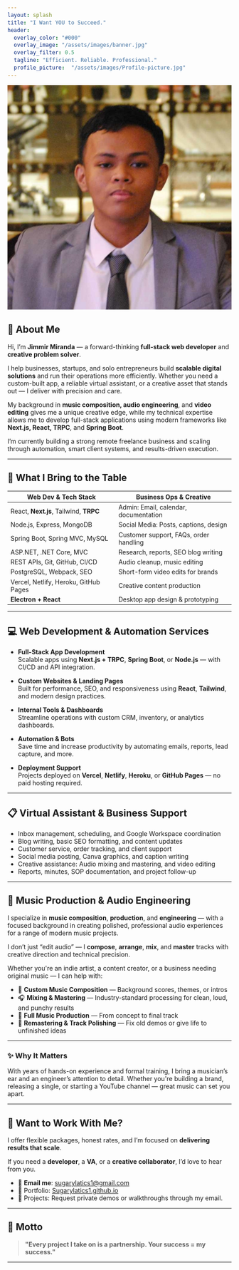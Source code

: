 ```yaml
---
layout: splash
title: "I Want YOU to Succeed."
header:
  overlay_color: "#000"
  overlay_image: "/assets/images/banner.jpg"
  overlay_filter: 0.5
  tagline: "Efficient. Reliable. Professional."
  profile_picture:  "/assets/images/Profile-picture.jpg"
---
```


<div class="header-content">
  <div class="profile-picture-container">
    <img class="profile-picture" src="/assets/images/Profile-picture.jpg" alt="Jimmir Miranda">
  </div>
</div>

<meta name="description" content="Hello! I’m Jimmir Miranda, a professional virtual assistant with a passion for helping businesses thrive. Beyond administrative work, I have expertise in music composition, audio engineering, and video editing, offering a versatile skill set for creative and business projects."> 
<meta name="keywords" content="virtual assistant, music, video editing, cybersecurity, etc.">
<meta name="author" content="Jimmir Miranda">

## 🔹 About Me

Hi, I’m **Jimmir Miranda** — a forward-thinking **full-stack web developer** and **creative problem solver**.

I help businesses, startups, and solo entrepreneurs build **scalable digital solutions** and run their operations more efficiently. Whether you need a custom-built app, a reliable virtual assistant, or a creative asset that stands out — I deliver with precision and care.

My background in **music composition, audio engineering**, and **video editing** gives me a unique creative edge, while my technical expertise allows me to develop full-stack applications using modern frameworks like **Next.js, React, TRPC**, and **Spring Boot**.

I’m currently building a strong remote freelance business and scaling through automation, smart client systems, and results-driven execution.

---

## 🧠 What I Bring to the Table

| Web Dev & Tech Stack | Business Ops & Creative |
|----------------------|--------------------------|
| React, **Next.js**, Tailwind, **TRPC** | Admin: Email, calendar, documentation |
| Node.js, Express, MongoDB | Social Media: Posts, captions, design |
| Spring Boot, Spring MVC, MySQL | Customer support, FAQs, order handling |
| ASP.NET, .NET Core, MVC | Research, reports, SEO blog writing |
| REST APIs, Git, GitHub, CI/CD | Audio cleanup, music editing |
| PostgreSQL, Webpack, SEO | Short-form video edits for brands |
| Vercel, Netlify, Heroku, GitHub Pages | Creative content production |
| **Electron + React** | Desktop app design & prototyping |

---

## 💻 Web Development & Automation Services

- **Full-Stack App Development**  
  Scalable apps using **Next.js + TRPC**, **Spring Boot**, or **Node.js** — with CI/CD and API integration.

- **Custom Websites & Landing Pages**  
  Built for performance, SEO, and responsiveness using **React**, **Tailwind**, and modern design practices.

- **Internal Tools & Dashboards**  
  Streamline operations with custom CRM, inventory, or analytics dashboards.

- **Automation & Bots**  
  Save time and increase productivity by automating emails, reports, lead capture, and more.

- **Deployment Support**  
  Projects deployed on **Vercel**, **Netlify**, **Heroku**, or **GitHub Pages** — no paid hosting required.

---

## 📋 Virtual Assistant & Business Support

- Inbox management, scheduling, and Google Workspace coordination  
- Blog writing, basic SEO formatting, and content updates  
- Customer service, order tracking, and client support  
- Social media posting, Canva graphics, and caption writing  
- Creative assistance: Audio mixing and mastering, and video editing 
- Reports, minutes, SOP documentation, and project follow-up

---

## 🎨 Music Production & Audio Engineering

I specialize in **music composition**, **production**, and **engineering** — with a focused background in creating polished, professional audio experiences for a range of modern music projects.

I don’t just “edit audio” — I **compose**, **arrange**, **mix**, and **master** tracks with creative direction and technical precision.

Whether you're an indie artist, a content creator, or a business needing original music — I can help with:

- 🎵 **Custom Music Composition** — Background scores, themes, or intros  
- 🎧 **Mixing & Mastering** — Industry-standard processing for clean, loud, and punchy results  
- 🎹 **Full Music Production** — From concept to final track  
- 📀 **Remastering & Track Polishing** — Fix old demos or give life to unfinished ideas

---

### ✨ Why It Matters

With years of hands-on experience and formal training, I bring a musician’s ear and an engineer’s attention to detail. Whether you're building a brand, releasing a single, or starting a YouTube channel — great music can set you apart.

---

## 🚀 Want to Work With Me?

I offer flexible packages, honest rates, and I’m focused on **delivering results that scale**.

If you need a **developer**, a **VA**, or a **creative collaborator**, I’d love to hear from you.

- 📧 **Email me**: [sugarylatics1@gmail.com](mailto:sugarylatics1@gmail.com)  
- 💼 Portfolio: [Sugarylatics1.github.io](sugarylatics1.github.io)
- 🧠 Projects: Request private demos or walkthroughs through my email.

---

## 💬 Motto

> **"Every project I take on is a partnership. Your success = my success."**

---  

